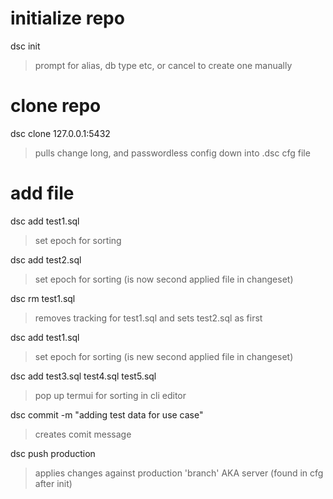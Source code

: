 # initialize repo
dsc init
> prompt for alias, db type etc, or cancel to create one manually

# clone repo
dsc clone 127.0.0.1:5432
> pulls change long, and passwordless config down into .dsc cfg file

# add file
dsc add test1.sql
> set epoch for sorting

dsc add test2.sql
> set epoch for sorting (is now second applied file in changeset)

dsc rm test1.sql
> removes tracking for test1.sql and sets test2.sql as first

dsc add test1.sql
> set epoch for sorting (is new second applied file in changeset)


dsc add test3.sql test4.sql test5.sql
> pop up termui for sorting in cli editor

dsc commit -m "adding test data for use case"
> creates comit message

dsc push production
> applies changes against production 'branch' AKA server (found in cfg after init)